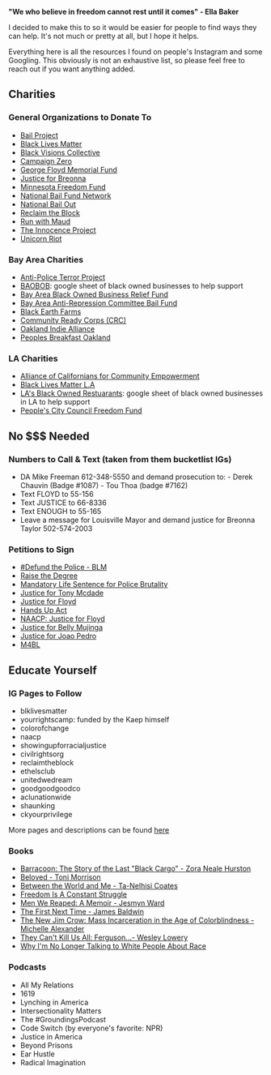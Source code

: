 **"We who believe in freedom cannot rest until it comes" - Ella Baker**

I decided to make this to so it would be easier for people to find ways they can help. It's not much or pretty at all, but I hope it helps. 

Everything here is all the resources I found on people's Instagram and some Googling. This obviously is not an exhaustive list, so please feel free to reach out if you want anything added. 


## Charities


### General Organizations to Donate To
- [Bail Project](https://bailproject.org/)
- [Black Lives Matter](https://blacklivesmatter.com/)
- [Black Visions Collective](https://www.blackvisionsmn.org/)
- [Campaign Zero](https://www.joincampaignzero.org/)
- [George Floyd Memorial Fund](https://www.gofundme.com/f/georgefloyd)
- [Justice for Breonna](https://justiceforbreonna.org/)
- [Minnesota Freedom Fund](https://minnesotafreedomfund.org/)
- [National Bail Fund Network](https://www.communityjusticeexchange.org/nbfn-directory)
- [National Bail Out](https://nationalbailout.org/)
- [Reclaim the Block](https://www.reclaimtheblock.org/home)
- [Run with Maud](https://www.runwithmaud.com/)
- [The Innocence Project](https://www.innocenceproject.org/)
- [Unicorn Riot](https://unicornriot.ninja/)



### Bay Area Charities 
- [Anti-Police Terror Project](http://www.antipoliceterrorproject.org/?fbclid=IwAR1jZFGRWN-LYu9iqIuj8Ebn7u4pY-nPWlv3FpMq1q48kvd09DSsSQ7qGME)
- [BAOBOB](baobobdirectory.com): google sheet of black owned businesses to help support 
- [Bay Area Black Owned Business Relief Fund](https://www.gofundme.com/f/bay-area-black-owned-business-relief-fund)
- [Bay Area Anti-Repression Committee Bail Fund](https://rally.org/ARCbailfund)
- [Black Earth Farms](instagram.com/blackearthfarms)
- [Community Ready Corps (CRC)](http://www.crc4sd.org/)
- [Oakland Indie Alliance](http://www.oaklandindiealliance.com/)
- [Peoples Breakfast Oakland](https://linktr.ee/PBO)
 
 

### LA Charities
- [Alliance of Californians for Community Empowerment](https://www.acceaction.org/)
- [Black Lives Matter L.A](https://www.blmla.org/)
- [LA's Black Owned Restuarants](https://docs.google.com/spreadsheets/u/1/d/18w-0RBhwBBlXDN9kRV9DVSCAGSCjtHb9K0Pq2YBv18U/htmlview?usp=sharing&pru=AAABcpSt24I*-0SYI1CmpG2fbqBHxTBHKA): google sheet of black owned businesses in LA to help support
- [People's City Council Freedom Fund](https://www.gofundme.com/f/peoples-city-council-ticket-fund)



## No $$$ Needed

### Numbers to Call & Text (taken from them bucketlist IGs)
- DA Mike Freeman 612-348-5550 and demand prosecution to:
       - Derek Chauvin (Badge #1087)
       - Tou Thoa (badge #7162)
- Text FLOYD to 55-156
- Text JUSTICE to 66-8336
- Text ENOUGH to 55-165
- Leave a message for Louisville Mayor and demand justice for Breonna Taylor 502-574-2003


### Petitions to Sign
- [#Defund the Police - BLM](https://blacklivesmatter.com/defundthepolice/)
- [Raise the Degree](https://www.change.org/p/minneapolis-district-attorney-raise-the-degree?recruiter=1098599238&utm_source=share_petition&utm_medium=twitter&utm_campaign=psf_combo_share_initial&utm_term=psf_combo_share_abi&recruited_by_id=960efe90-a206-11ea-8907-8fc7af712ec3)
- [Mandatory Life Sentence for Police Brutality](https://www.change.org/p/department-of-justice-mandatory-life-sentence-for-police-brutality)
- [Justice for Tony Mcdade](https://secure.everyaction.com/BAMRHpdpAUS8Rle7I00UrA2)
- [Justice for Floyd](https://act.colorofchange.org/sign/justiceforfloyd_george_floyd_minneapolis/?source=dm_sms_optin_5-26-20)
- [Hands Up Act](https://www.change.org/p/us-senate-hands-up-act)
- [NAACP: Justice for Floyd](https://www.naacp.org/campaigns/we-are-done-dying/)
- [Justice for Belly Mujinga](https://www.change.org/p/govia-thameslink-justice-for-belly-mujinga-justiceforbellymujinga)
- [Justice for Joao Pedro](https://www.change.org/p/prefeitura-do-rio-de-janeiro-justice-for-jo%C4%81o-pedro?signed=true)
- [M4BL](https://m4bl.org/join-our-movement/)



## Educate Yourself

### IG Pages to Follow
- blklivesmatter
- yourrightscamp: funded by the Kaep himself
- colorofchange
- naacp
- showingupforracialjustice
- civilrightsorg
- reclaimtheblock
- ethelsclub
- unitedwedream
- goodgoodgoodco
- aclunationwide
- shaunking
- ckyourprivilege

More pages and descriptions can be found [here](https://parade.com/1045757/stephanieosmanski/anti-racist-instagram-accounts-to-follow/)


### Books
- [Barracoon: The Story of the Last "Black Cargo" - Zora Neale Hurston](https://www.amazon.com/Barracoon-Story-Last-Black-Cargo/dp/0062748203)
- [Beloved - Toni Morrison](https://www.amazon.com/Beloved-Toni-Morrison/dp/1400033411)
- [Between the World and Me - Ta-Nelhisi Coates](https://www.amazon.com/Between-World-Me-Ta-Nehisi-Coates/dp/0451482212)
- [Freedom Is A Constant Struggle](https://www.amazon.com/Freedom-Constant-Struggle-Palestine-Foundations/dp/1608465640/ref=sr_1_1?dchild=1&keywords=freedom+is+a+constant+struggle&qid=1591154610&sr=8-1)
- [Men We Reaped: A Memoir - Jesmyn Ward](https://www.amazon.com/Men-We-Reaped-Jesmyn-Ward/dp/1608197654/ref=sr_1_1?dchild=1&keywords=men+we+reaped&qid=1591154644&sr=8-1)
- [The First Next Time - James Baldwin](https://www.amazon.com/Fire-Next-Time-James-Baldwin/dp/067974472X/ref=sr_1_1?dchild=1&keywords=the+fire+next+time&qid=1591154631&sr=8-1)
- [The New Jim Crow: Mass Incarceration in the Age of Colorblindness - Michelle Alexander](https://www.amazon.com/New-Jim-Crow-Incarceration-Colorblindness/dp/1595586431)
- [They Can't Kill Us All: Ferguson...- Wesley Lowery](https://www.amazon.com/They-Cant-Kill-All-Baltimore/dp/0316312479)
- [Why I'm No Longer Talking to White People About Race](https://www.amazon.com/Longer-Talking-White-People-About/dp/1635572959/ref=sr_1_1?crid=7HLC432RVXTU&dchild=1&keywords=why+i%27m+no+longer+talking+about+race&qid=1591154617&sprefix=why+i%27m+no+longer%2Caps%2C225&sr=8-1)



### Podcasts
- All My Relations
- 1619
- Lynching in America
- Intersectionality Matters
- The #GroundingsPodcast
- Code Switch (by everyone's favorite: NPR)
- Justice in America
- Beyond Prisons
- Ear Hustle
- Radical Imagination









